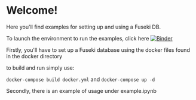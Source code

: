 # Welcome! 

Here you'll find examples for setting up and using a Fuseki DB. 

To launch the environment to run the examples, click here [![Binder](https://mybinder.org/badge_logo.svg)](https://mybinder.org/v2/gh/materials-discovery/fuseki_example/main?urlpath=lab)


Firstly, you'll have to set up a Fuseki database using the docker files found in the docker directory

to build and run simply use:

`docker-compose build docker.yml`
and 
`docker-compose up -d`

Secondly, there is an example of usage under example.ipynb




